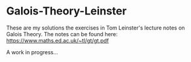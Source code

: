 # Galois-Theory-Leinster
These are my solutions the exercises in Tom Leinster's lecture notes on Galois Theory. The notes can be found here: https://www.maths.ed.ac.uk/~tl/gt/gt.pdf

A work in progress...
